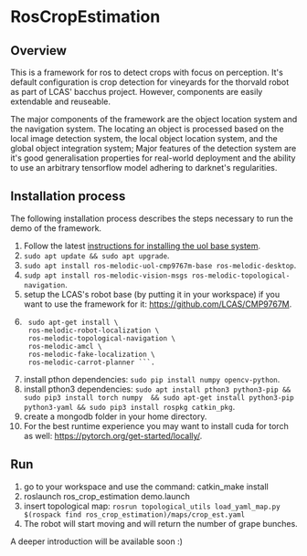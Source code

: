 # RosCropEstimation

## Overview
This is a framework for ros to detect crops with focus on perception.
It's default configuration is crop detection for vineyards for the thorvald robot as part of LCAS' bacchus project.
However, components are easily extendable and reuseable.

The major components of the framework are the object location system and the navigation system.
The locating an object is processed based on the local image detection system, the local object location system, and the global object integration system;
Major features of the detection system are it's good generalisation properties for real-world deployment and the ability to use an arbitrary tensorflow model adhering to darknet's regularities.

## Installation process

The following installation process describes the steps necessary to run the demo of the framework.

1. Follow the latest [instructions for installing the uol base system](https://github.com/LCAS/CMP9767M/wiki).
2. `sudo apt update && sudo apt upgrade`.
3. `sudo apt install ros-melodic-uol-cmp9767m-base ros-melodic-desktop`.
4. `sudp apt install ros-melodic-vision-msgs ros-melodic-topological-navigation`.
5. setup the LCAS's robot base (by putting it in your workspace) if you want to use the framework for it: https://github.com/LCAS/CMP9767M.
6. ``` 
    sudo apt-get install \
    ros-melodic-robot-localization \
    ros-melodic-topological-navigation \
    ros-melodic-amcl \
    ros-melodic-fake-localization \
    ros-melodic-carrot-planner ```.
6. install pthon dependencies:  `sudo pip install numpy opencv-python`.
7. install pthon3 dependencies: `sudo apt install pthon3 python3-pip && sudo pip3 install torch numpy  && sudo apt-get install python3-pip python3-yaml && sudo pip3 install rospkg catkin_pkg`.
8. create a mongodb folder in your home directory.
9. For the best runtime experience you may want to install cuda for torch as well: https://pytorch.org/get-started/locally/.

## Run

1. go to your workspace and use the command: catkin_make install
2. roslaunch ros_crop_estimation demo.launch
3. insert topological map: `rosrun topological_utils load_yaml_map.py $(rospack find ros_crop_estimation)/maps/crop_est.yaml`
4. The robot will start moving and will return the number of grape bunches.

A deeper introduction will be available soon :)


